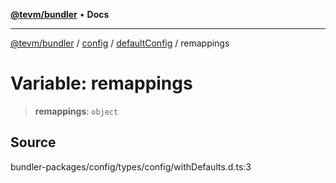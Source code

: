 [**@tevm/bundler**](../../../../README.md) • **Docs**

***

[@tevm/bundler](../../../../modules.md) / [config](../../../README.md) / [defaultConfig](../README.md) / remappings

# Variable: remappings

> **remappings**: `object`

## Source

bundler-packages/config/types/config/withDefaults.d.ts:3
